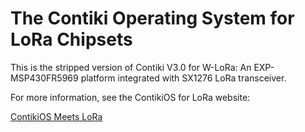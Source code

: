 The Contiki Operating System for LoRa Chipsets
============================


This is the stripped version of Contiki V3.0 for W-LoRa: An EXP-MSP430FR5969 platform integrated with SX1276 LoRa transceiver.

For more information, see the ContikiOS for LoRa website:

[ContikiOS Meets LoRa](https://rajeev1986.github.io/contikios-lora/)
